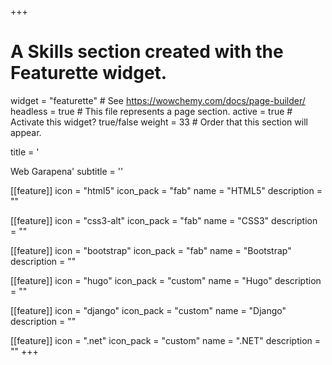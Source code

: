 +++
# A Skills section created with the Featurette widget.
widget = "featurette"  # See https://wowchemy.com/docs/page-builder/
headless = true  # This file represents a page section.
active = true  # Activate this widget? true/false
weight = 33  # Order that this section will appear.

title = '<div id="web-development" class="featurette-icon"><i class="fas fa-globe"></i></div>Web Garapena'
subtitle = ''

[[feature]]
  icon = "html5"
  icon_pack = "fab"
  name = "HTML5"
  description = ""

[[feature]]
  icon = "css3-alt"
  icon_pack = "fab"
  name = "CSS3"
  description = ""

[[feature]]
  icon = "bootstrap"
  icon_pack = "fab"
  name = "Bootstrap"
  description = ""

[[feature]]
  icon = "hugo"
  icon_pack = "custom"
  name = "Hugo"
  description = ""

[[feature]]
  icon = "django" 
  icon_pack = "custom"
  name = "Django"
  description = ""

[[feature]]
  icon = ".net"
  icon_pack = "custom"
  name = ".NET"
  description = ""
+++

